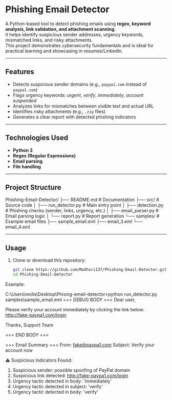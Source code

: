 # Phishing Email Detector

A Python-based tool to detect phishing emails using **regex, keyword analysis, link validation, and attachment scanning**.  
It helps identify suspicious sender addresses, urgency keywords, mismatched links, and risky attachments.  
This project demonstrates cybersecurity fundamentals and is ideal for practical learning and showcasing in resumes/LinkedIn.

---

##  Features
- Detects suspicious sender domains (e.g., `paypa1.com` instead of `paypal.com`)
- Flags urgency keywords: *urgent*, *verify*, *immediately*, *account suspended*
- Analyzes links for mismatches between visible text and actual URL
- Identifies risky attachments (e.g., `.zip` files)
- Generates a clear report with detected phishing indicators

---

##  Technologies Used
- **Python 3**
- **Regex (Regular Expressions)**
- **Email parsing**
- **File handling**

---

##  Project Structure
Phishing-Email-Detector/
├── README.md                # Documentation
├── src/                     # Source code
│   ├── run_detector.py       # Main entry point
│   ├── detection.py          # Phishing checks (sender, links, urgency, etc.)
│   ├── email_parser.py       # Email parsing logic
│   └── report.py             # Report generation
└── samples/                 # Example email files
    ├── sample_email.eml
    ├── email_3.eml
    └── email_4.eml


---

##  Usage

1. Clone or download this repository:
   ```bash
   git clone https://github.com/Madhuri137/Phishing-Email-Detector.git
   cd Phishing-Email-Detector

Example:

C:\Users\molis\Desktop\Phising-email-detector>python run_detector.py samples\sample_email.eml
=== DEBUG BODY ===
Dear user,

Please verify your account immediately by clicking the link below:
http://fake-paypa1.com/login

Thanks,
Support Team

=== END BODY ===

=== Email Summary ===
From: fake@paypa1.com
Subject: Verify your account now

⚠️ Suspicious Indicators Found:
1. Suspicious sender: possible spoofing of PayPal domain
2. Suspicious link detected: http://fake-paypa1.com/login
3. Urgency tactic detected in body: 'immediately'
4. Urgency tactic detected in subject: 'verify'
5. Urgency tactic detected in body: 'verify'
